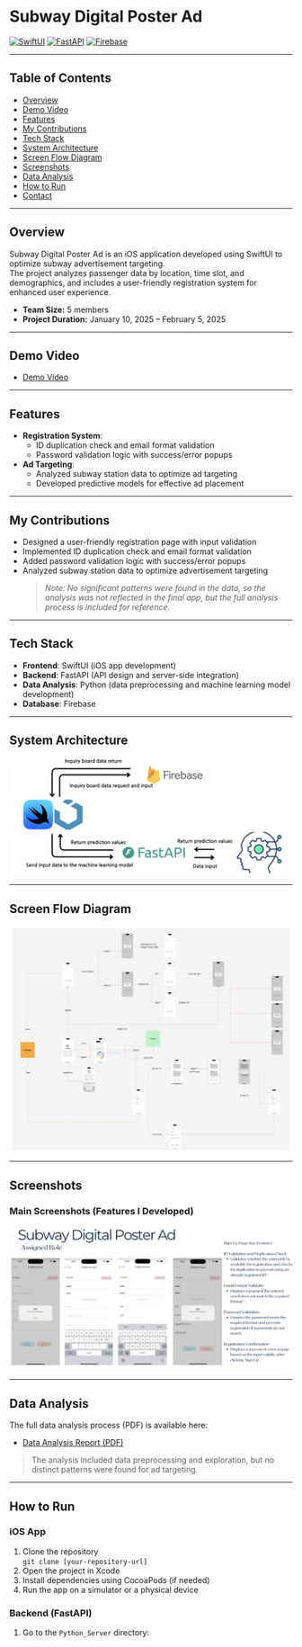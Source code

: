 # Subway Digital Poster Ad

[![SwiftUI](https://img.shields.io/badge/SwiftUI-FA7343?style=for-the-badge&logo=swift&logoColor=white)](https://developer.apple.com/xcode/swiftui/)
[![FastAPI](https://img.shields.io/badge/FastAPI-009688?style=for-the-badge&logo=fastapi&logoColor=white)](https://fastapi.tiangolo.com/)
[![Firebase](https://img.shields.io/badge/Firebase-FFCA28?style=for-the-badge&logo=firebase&logoColor=white)](https://firebase.google.com/)

---

## Table of Contents

- [Overview](#overview)
- [Demo Video](#demo-video)
- [Features](#features)
- [My Contributions](#my-contributions)
- [Tech Stack](#tech-stack)
- [System Architecture](#system-architecture)
- [Screen Flow Diagram](#screen-flow-diagram)
- [Screenshots](#screenshots)
- [Data Analysis](#data-analysis)
- [How to Run](#how-to-run)
- [Contact](#contact)

---

## Overview

Subway Digital Poster Ad is an iOS application developed using SwiftUI to optimize subway advertisement targeting.  
The project analyzes passenger data by location, time slot, and demographics, and includes a user-friendly registration system for enhanced user experience.

- **Team Size:** 5 members  
- **Project Duration:** January 10, 2025 – February 5, 2025

---

## Demo Video

- [Demo Video](https://youtu.be/1IkXuh4D-f0)

---

## Features

- **Registration System**:  
  - ID duplication check and email format validation  
  - Password validation logic with success/error popups
- **Ad Targeting**:  
  - Analyzed subway station data to optimize ad targeting  
  - Developed predictive models for effective ad placement

---

## My Contributions

- Designed a user-friendly registration page with input validation
- Implemented ID duplication check and email format validation
- Added password validation logic with success/error popups
- Analyzed subway station data to optimize advertisement targeting  
  > *Note: No significant patterns were found in the data, so the analysis was not reflected in the final app, but the full analysis process is included for reference.*

---

## Tech Stack

- **Frontend**: SwiftUI (iOS app development)
- **Backend**: FastAPI (API design and server-side integration)
- **Data Analysis**: Python (data preprocessing and machine learning model development)
- **Database**: Firebase

---

## System Architecture

![System Architecture](image/system_architecture.png)

---

## Screen Flow Diagram

![Screen Flow Diagram](image/SFD.png)

---

## Screenshots

### Main Screenshots (Features I Developed)

![Signup Page](image/singup.png)

---

## Data Analysis

The full data analysis process (PDF) is available here:  
- [Data Analysis Report (PDF)](image/data_analysis.pdf)

> The analysis included data preprocessing and exploration, but no distinct patterns were found for ad targeting.

---

## How to Run

### iOS App

1. Clone the repository  
   `git clone [your-repository-url]`
2. Open the project in Xcode
3. Install dependencies using CocoaPods (if needed)
4. Run the app on a simulator or a physical device

### Backend (FastAPI)

1. Go to the `Python_Server` directory:
